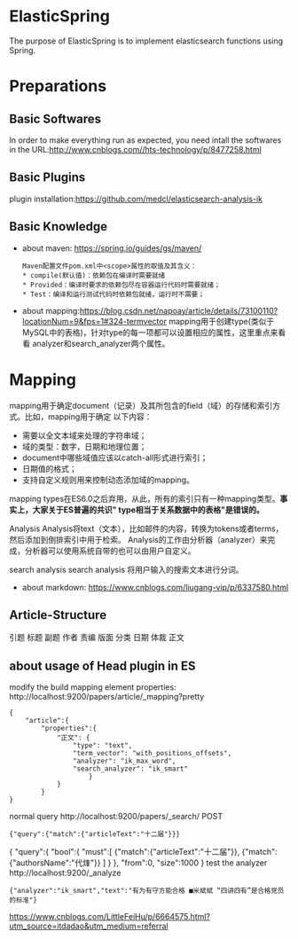 # ElasticSpring
The purpose of ElasticSpring is to implement elasticsearch functions using Spring. 


# Preparations
## Basic Softwares
In order to make everything run as expected, you need intall the softwares in the URL:http://www.cnblogs.com//hts-technology/p/8477258.html
## Basic Plugins
plugin installation:https://github.com/medcl/elasticsearch-analysis-ik
## Basic Knowledge
* about maven: https://spring.io/guides/gs/maven/

      Maven配置文件pom.xml中<scope>属性的取值及其含义：
      * compile(默认值)：依赖包在编译时需要就绪
      * Provided：编译时要求的依赖包尽在容器运行代码时需要就绪；
      * Test：编译和运行测试代码时依赖包就绪，运行时不需要；
* about mapping:https://blog.csdn.net/napoay/article/details/73100110?locationNum=9&fps=1#324-termvector
mapping用于创建type(类似于MySQL中的表格)，针对type的每一项都可以设置相应的属性，这里重点来看看
analyzer和search_analyzer两个属性。
# Mapping
mapping用于确定document（记录）及其所包含的field（域）的存储和索引方式。比如，mapping用于确定
以下内容：

* 需要以全文本域来处理的字符串域；
* 域的类型：数字，日期和地理位置；
* document中哪些域值应该以catch-all形式进行索引；
* 日期值的格式；
* 支持自定义规则用来控制动态添加域的mapping。

mapping types在ES6.0之后弃用，从此，所有的索引只有一种mapping类型。<b>事实上，大家关于ES普遍的共识"
type相当于关系数据中的表格"是错误的。</b>

Analysis
Analysis将text（文本），比如邮件的内容，转换为tokens或者terms，然后添加到倒排索引中用于检索。
Analysis的工作由分析器（analyzer）来完成，分析器可以使用系统自带的也可以由用户自定义。

search analysis
search analysis 将用户输入的搜索文本进行分词。
* about markdown: https://www.cnblogs.com/liugang-vip/p/6337580.html

## Article-Structure
引题
标题
副题
作者
责编
版面
分类
日期
体裁
正文

## about usage of Head plugin in ES
modify the build mapping element properties:
http://localhost:9200/papers/article/_mapping?pretty

```
{
	"article":{
		"properties":{
			"正文": {
				"type": "text",
				"term_vector": "with_positions_offsets",
				"analyzer": "ik_max_word",
				"search_analyzer": "ik_smart"
					}
			}
		}
}
```

normal query
http://localhost:9200/papers/_search/  POST
```aidl
{"query":{"match":{"articleText":"十二届"}}}
```

{
"query":{
"bool":{
"must":[
{"match":{"articleText":"十二届"}},
{"match":{"authorsName":"代烽"}}
]
}
},
"from":0,
"size":1000
}
test the analyzer
http://localhost:9200/_analyze

```aidl
{"analyzer":"ik_smart","text":"有为有守方能合格 ■米斌斌 “四讲四有”是合格党员的标准"}
```

https://www.cnblogs.com/LittleFeiHu/p/6664575.html?utm_source=itdadao&utm_medium=referral
